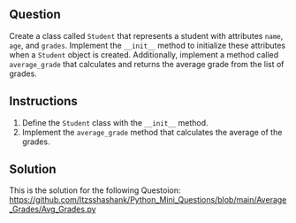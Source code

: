 ## Question
Create a class called `Student` that represents a student with attributes `name`, `age`, and `grades`. Implement the `__init__` method to initialize these attributes when a `Student` object is created. Additionally, implement a method called `average_grade` that calculates and returns the average grade from the list of grades.

## Instructions
1. Define the `Student` class with the `__init__` method.
2. Implement the `average_grade` method that calculates the average of the grades.

## Solution
This is the solution for the following Questoion: https://github.com/Itzsshashank/Python_Mini_Questions/blob/main/Average_Grades/Avg_Grades.py
